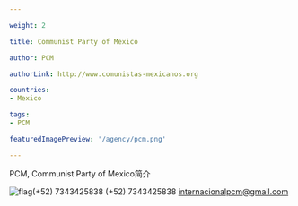 ```yaml
---

weight: 2

title: Communist Party of Mexico

author: PCM

authorLink: http://www.comunistas-mexicanos.org 

countries: 
- Mexico

tags: 
- PCM

featuredImagePreview: '/agency/pcm.png'

---
```


PCM, Communist Party of Mexico简介 

<!--more-->

![flag](/agency/pcm.png)(+52) 7343425838 (+52) 7343425838 internacionalpcm@gmail.com